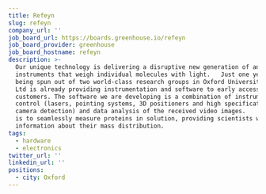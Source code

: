 ```yaml
---
title: Refeyn
slug: refeyn
company_url: ''
job_board_url: https://boards.greenhouse.io/refeyn
job_board_provider: greenhouse
job_board_hostname: refeyn
description: >-
  Our unique technology is delivering a disruptive new generation of analytical
  instruments that weigh individual molecules with light.   Just one year after
  being spun out of two world-class research groups in Oxford University, Refeyn
  Ltd is already providing instrumentation and software to early access
  customers. The software we are developing is a combination of instrument
  control (lasers, pointing systems, 3D positioners and high specification video
  camera detection) and data analysis of the received video images.    The goal
  is to seamlessly measure proteins in solution, providing scientists with key
  information about their mass distribution.
tags:
  - hardware
  - electronics
twitter_url: ''
linkedin_url: ''
positions:
  - city: Oxford
---
```

